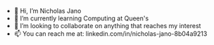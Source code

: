 - 👋 Hi, I’m Nicholas Jano
- 🌱 I’m currently learning Computing at Queen's
- 👥 I’m looking to collaborate on anything that reaches my interest
- 📫 You can reach me at: linkedin.com/in/nicholas-jano-8b04a9213

<!---
nicholasjano/nicholasjano is a ✨ special ✨ repository because its `README.md` (this file) appears on your GitHub profile.
You can click the Preview link to take a look at your changes.
--->
